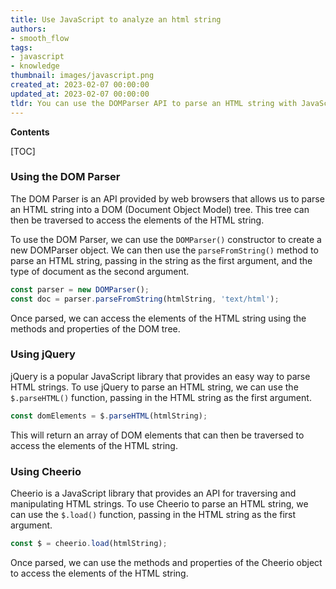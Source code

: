 ```yaml
---
title: Use JavaScript to analyze an html string
authors:
- smooth_flow
tags:
- javascript
- knowledge
thumbnail: images/javascript.png
created_at: 2023-02-07 00:00:00
updated_at: 2023-02-07 00:00:00
tldr: You can use the DOMParser API to parse an HTML string with JavaScript.
---
```


**Contents**

[TOC]

### Using the DOM Parser

The DOM Parser is an API provided by web browsers that allows us to parse an HTML string into a DOM (Document Object Model) tree. This tree can then be traversed to access the elements of the HTML string.

To use the DOM Parser, we can use the `DOMParser()` constructor to create a new DOMParser object. We can then use the `parseFromString()` method to parse an HTML string, passing in the string as the first argument, and the type of document as the second argument.

```javascript
const parser = new DOMParser();
const doc = parser.parseFromString(htmlString, 'text/html');
```

Once parsed, we can access the elements of the HTML string using the methods and properties of the DOM tree.

### Using jQuery

jQuery is a popular JavaScript library that provides an easy way to parse HTML strings. To use jQuery to parse an HTML string, we can use the `$.parseHTML()` function, passing in the HTML string as the first argument.

```javascript
const domElements = $.parseHTML(htmlString);
```

This will return an array of DOM elements that can then be traversed to access the elements of the HTML string.

### Using Cheerio

Cheerio is a JavaScript library that provides an API for traversing and manipulating HTML strings. To use Cheerio to parse an HTML string, we can use the `$.load()` function, passing in the HTML string as the first argument.

```javascript
const $ = cheerio.load(htmlString);
```

Once parsed, we can use the methods and properties of the Cheerio object to access the elements of the HTML string.
